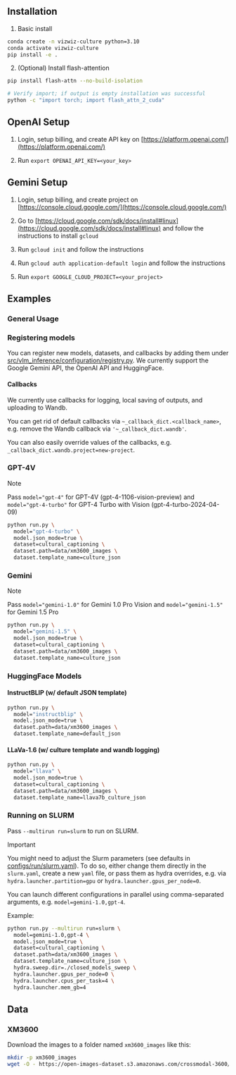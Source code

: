 

## Installation

1. Basic install
```bash
conda create -n vizwiz-culture python=3.10
conda activate vizwiz-culture
pip install -e .
```

2. (Optional) Install flash-attention

```bash
pip install flash-attn --no-build-isolation

# Verify import; if output is empty installation was successful
python -c "import torch; import flash_attn_2_cuda"
```

## OpenAI Setup

1. Login, setup billing, and create API key on [https://platform.openai.com/](https://platform.openai.com/)

2. Run `export OPENAI_API_KEY=<your_key>`

## Gemini Setup

1. Login, setup billing, and create project on [https://console.cloud.google.com/](https://console.cloud.google.com/)

2. Go to [https://cloud.google.com/sdk/docs/install#linux](https://cloud.google.com/sdk/docs/install#linux) and follow the instructions to install `gcloud`

2. Run `gcloud init` and follow the instructions

3. Run `gcloud auth application-default login` and follow the instructions

4. Run `export GOOGLE_CLOUD_PROJECT=<your_project>`

## Examples

### General Usage

### Registering models

You can register new models, datasets, and callbacks by adding them under [src/vlm_inference/configuration/registry.py](src/vlm_inference/configuration/registry.py). We currently support the Google Gemini API, the OpenAI API and HuggingFace.

#### Callbacks

We currently use callbacks for logging, local saving of outputs, and uploading to Wandb.

You can get rid of default callbacks via `~_callback_dict.<callback_name>`, e.g. remove the Wandb callback via `'~_callback_dict.wandb'`.

You can also easily override values of the callbacks, e.g. `_callback_dict.wandb.project=new-project`.

### GPT-4V

> [!NOTE]
> Pass `model="gpt-4"` for GPT-4V (gpt-4-1106-vision-preview) and `model="gpt-4-turbo"` for GPT-4 Turbo with Vision (gpt-4-turbo-2024-04-09)

```bash
python run.py \
  model="gpt-4-turbo" \
  model.json_mode=true \
  dataset=cultural_captioning \
  dataset.path=data/xm3600_images \
  dataset.template_name=culture_json
```

### Gemini

> [!NOTE]
> Pass `model="gemini-1.0"` for Gemini 1.0 Pro Vision and `model="gemini-1.5"` for Gemini 1.5 Pro

```bash
python run.py \
  model="gemini-1.5" \
  model.json_mode=true \
  dataset=cultural_captioning \
  dataset.path=data/xm3600_images \
  dataset.template_name=culture_json
```


### HuggingFace Models

#### InstructBLIP (w/ default JSON template)

```bash
python run.py \
  model="instructblip" \
  model.json_mode=true \
  dataset.path=data/xm3600_images \
  dataset.template_name=default_json
```

#### LLaVa-1.6 (w/ culture template and wandb logging)

```bash
python run.py \
  model="llava" \
  model.json_mode=true \
  dataset=cultural_captioning \
  dataset.path=data/xm3600_images \
  dataset.template_name=llava7b_culture_json
```

### Running on SLURM

Pass `--multirun run=slurm` to run on SLURM.

> [!IMPORTANT]
> You might need to adjust the Slurm parameters (see defaults in [configs/run/slurm.yaml](configs/run/slurm.yaml)).
> To do so, either change them directly in the `slurm.yaml`, create a new `yaml` file, or pass them as hydra overrides, e.g. via `hydra.launcher.partition=gpu` or `hydra.launcher.gpus_per_node=0`.

You can launch different configurations in parallel using comma-separated arguments, e.g. `model=gemini-1.0,gpt-4`.

Example: 

```bash
python run.py --multirun run=slurm \
  model=gemini-1.0,gpt-4 \
  model.json_mode=true \
  dataset=cultural_captioning \
  dataset.path=data/xm3600_images \
  dataset.template_name=culture_json \
  hydra.sweep.dir=./closed_models_sweep \
  hydra.launcher.gpus_per_node=0 \
  hydra.launcher.cpus_per_task=4 \
  hydra.launcher.mem_gb=4
```

## Data

### XM3600

Download the images to a folder named `xm3600_images` like this:
```bash
mkdir -p xm3600_images
wget -O - https://open-images-dataset.s3.amazonaws.com/crossmodal-3600/images.tgz | tar -xvzf - -C xm3600_images
```
